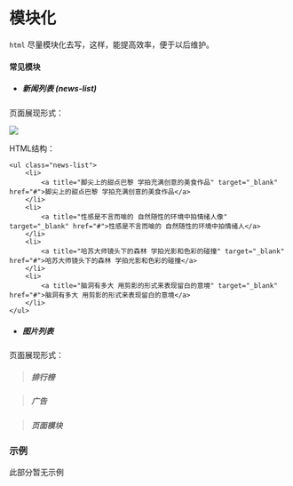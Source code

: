 # 模块化

`html` 尽量模块化去写，这样，能提高效率，便于以后维护。

#### 常见模块


+  ##### 新闻列表  (news-list)

页面展现形式：

![](http://i.imgur.com/L6jNVRU.png)

HTML结构：
```
<ul class="news-list">
	<li>
		<a title="脚尖上的甜点巴黎 学拍充满创意的美食作品" target="_blank" href="#">脚尖上的甜点巴黎 学拍充满创意的美食作品</a>
	</li>
	<li>
		<a title="性感是不言而喻的 自然随性的环境中拍情绪人像" target="_blank" href="#">性感是不言而喻的 自然随性的环境中拍情绪人</a>
	</li>
	<li>
		<a title="哈苏大师镜头下的森林 学拍光影和色彩的碰撞" target="_blank" href="#">哈苏大师镜头下的森林 学拍光影和色彩的碰撞</a>
	</li>
	<li>
		<a title="脑洞有多大 用剪影的形式来表现留白的意境" target="_blank" href="#">脑洞有多大 用剪影的形式来表现留白的意境</a>
	</li>
</ul>
```

	
+  ##### 图片列表
页面展现形式：



> ##### 排行榜

> ##### 广告

> ##### 页面模块  
 

### 示例

此部分暂无示例
 